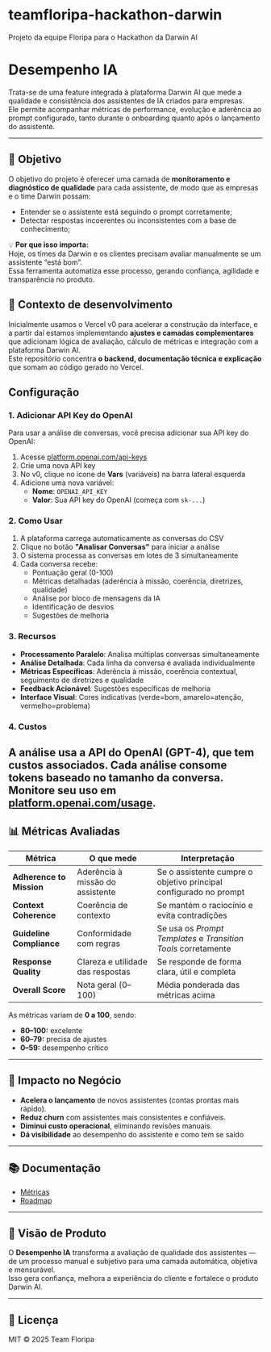 # teamfloripa-hackathon-darwin
Projeto da equipe Floripa para o Hackathon da Darwin AI

# Desempenho IA

Trata-se de uma feature integrada à plataforma Darwin AI que mede a qualidade e consistência dos assistentes de IA criados para empresas.  
Ele permite acompanhar métricas de performance, evolução e aderência ao prompt configurado, tanto durante o onboarding quanto após o lançamento do assistente.

---

## 🎯 Objetivo

O objetivo do projeto é oferecer uma camada de **monitoramento e diagnóstico de qualidade** para cada assistente, de modo que as empresas e o time Darwin possam:

- Entender se o assistente está seguindo o prompt corretamente;  
- Detectar respostas incoerentes ou inconsistentes com a base de conhecimento;  

💡 **Por que isso importa:**  
Hoje, os times da Darwin e os clientes precisam avaliar manualmente se um assistente “está bom”.  
Essa ferramenta automatiza esse processo, gerando confiança, agilidade e transparência no produto.

## 🧩 Contexto de desenvolvimento
Inicialmente usamos o Vercel v0 para acelerar a construção da interface, e a partir daí estamos implementando **ajustes e camadas complementares** que adicionam lógica de avaliação, cálculo de métricas e integração com a plataforma Darwin AI.  
Este repositório concentra **o backend, documentação técnica e explicação** que somam ao código gerado no Vercel.

## Configuração

### 1. Adicionar API Key do OpenAI

Para usar a análise de conversas, você precisa adicionar sua API key do OpenAI:

1. Acesse [platform.openai.com/api-keys](https://platform.openai.com/api-keys)
2. Crie uma nova API key
3. No v0, clique no ícone de **Vars** (variáveis) na barra lateral esquerda
4. Adicione uma nova variável:
   - **Nome**: `OPENAI_API_KEY`
   - **Valor**: Sua API key do OpenAI (começa com `sk-...`)

### 2. Como Usar

1. A plataforma carrega automaticamente as conversas do CSV
2. Clique no botão **"Analisar Conversas"** para iniciar a análise
3. O sistema processa as conversas em lotes de 3 simultaneamente
4. Cada conversa recebe:
   - Pontuação geral (0-100)
   - Métricas detalhadas (aderência à missão, coerência, diretrizes, qualidade)
   - Análise por bloco de mensagens da IA
   - Identificação de desvios
   - Sugestões de melhoria

### 3. Recursos

- **Processamento Paralelo**: Analisa múltiplas conversas simultaneamente
- **Análise Detalhada**: Cada linha da conversa é avaliada individualmente
- **Métricas Específicas**: Aderência à missão, coerência contextual, seguimento de diretrizes e qualidade
- **Feedback Acionável**: Sugestões específicas de melhoria
- **Interface Visual**: Cores indicativas (verde=bom, amarelo=atenção, vermelho=problema)

### 4. Custos

A análise usa a API do OpenAI (GPT-4), que tem custos associados. Cada análise consome tokens baseado no tamanho da conversa. Monitore seu uso em [platform.openai.com/usage](https://platform.openai.com/usage).
---

## 📊 Métricas Avaliadas

| Métrica | O que mede | Interpretação |
|----------|-------------|----------------|
| **Adherence to Mission** | Aderência à missão do assistente | Se o assistente cumpre o objetivo principal configurado no prompt |
| **Context Coherence** | Coerência de contexto | Se mantém o raciocínio e evita contradições |
| **Guideline Compliance** | Conformidade com regras | Se usa os *Prompt Templates* e *Transition Tools* corretamente |
| **Response Quality** | Clareza e utilidade das respostas | Se responde de forma clara, útil e completa |
| **Overall Score** | Nota geral (0–100) | Média ponderada das métricas acima |

As métricas variam de **0 a 100**, sendo:
- **80–100:** excelente  
- **60–79:** precisa de ajustes  
- **0–59:** desempenho crítico  

---

## 💸 Impacto no Negócio

- **Acelera o lançamento** de novos assistentes (contas prontas mais rápido).  
- **Reduz churn** com assistentes mais consistentes e confiáveis.  
- **Diminui custo operacional**, eliminando revisões manuais.  
- **Dá visibilidade** ao desempenho do assistente e como tem se saído

---

## 📚 Documentação

- [Métricas](docs/metrics.md)  
- [Roadmap](docs/roadmap.md)

---

## 🧠 Visão de Produto

O **Desempenho IA** transforma a avaliação de qualidade dos assistentes —  
de um processo manual e subjetivo para uma camada automática, objetiva e mensurável.  
Isso gera confiança, melhora a experiência do cliente e fortalece o produto Darwin AI.

---

## 📄 Licença

MIT © 2025 Team Floripa

